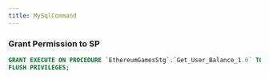```yaml
---
title: MySqlCommand
---
```

### Grant Permission to SP
```sql
GRANT EXECUTE ON PROCEDURE `EthereumGamesStg`.`Get_User_Balance_1.0` TO 'Etta'@'%';
FLUSH PRIVILEGES; 
```